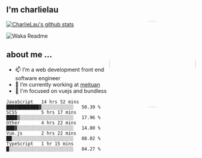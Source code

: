 
<h2>I'm charlielau</h2>
<img align='right' style="border-radius:50%" src="https://avatars1.githubusercontent.com/u/44078251?s=460&u=6b4f1c257663e44063b0b6a21c9c94f45bcfdcc7&v=4" width="230">

[![CharlieLau's github stats](https://github-readme-stats.vercel.app/api?username=charlielau)](https://github.com/charlielau/github-readme-stats)


![Waka Readme](https://github.com/CharlieLau/charlielau/workflows/Waka%20Readme/badge.svg)

## about me ...
- 📫 I’m a web development front end software engineer
- 🔭 I’m currently working at  <a href="https://www.meituan.com">meituan</a>
- 🔭 I'm focused on vuejs and bundless

<!-- <p align="center">
  <a href="https://github.com/charlielau" class="rich-diff-level-one">
    <img src="https://github-readme-stats.vercel.app/api?username=charlielau&title_color=333&text_color=777" alt="CharlieLau" >
  </a>
</p> -->

<!--START_SECTION:waka-->
```text
JavaScript   14 hrs 52 mins  ████████████▓░░░░░░░░░░░░   50.39 % 
SCSS         5 hrs 17 mins   ████▒░░░░░░░░░░░░░░░░░░░░   17.96 % 
Other        4 hrs 22 mins   ███▓░░░░░░░░░░░░░░░░░░░░░   14.80 % 
Vue.js       2 hrs 22 mins   ██░░░░░░░░░░░░░░░░░░░░░░░   08.02 % 
TypeScript   1 hr 15 mins    █░░░░░░░░░░░░░░░░░░░░░░░░   04.27 % 
```
<!--END_SECTION:waka-->
